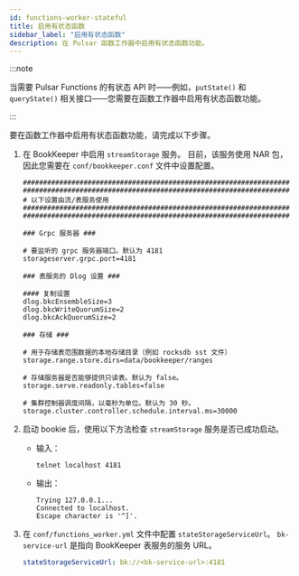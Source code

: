 ```yaml
---
id: functions-worker-stateful
title: 启用有状态函数
sidebar_label: "启用有状态函数"
description: 在 Pulsar 函数工作器中启用有状态函数功能。
---
```


:::note

当需要 Pulsar Functions 的有状态 API 时——例如，`putState()` 和 `queryState()` 相关接口——您需要在函数工作器中启用有状态函数功能。

:::

要在函数工作器中启用有状态函数功能，请完成以下步骤。

1. 在 BookKeeper 中启用 `streamStorage` 服务。
   目前，该服务使用 NAR 包，因此您需要在 `conf/bookkeeper.conf` 文件中设置配置。

   ```shell
   ##################################################################
   ##################################################################
   # 以下设置由流/表服务使用
   ##################################################################
   ##################################################################

   ### Grpc 服务器 ###

   # 要监听的 grpc 服务器端口。默认为 4181
   storageserver.grpc.port=4181

   ### 表服务的 Dlog 设置 ###

   #### 复制设置
   dlog.bkcEnsembleSize=3
   dlog.bkcWriteQuorumSize=2
   dlog.bkcAckQuorumSize=2

   ### 存储 ###

   # 用于存储表范围数据的本地存储目录（例如 rocksdb sst 文件）
   storage.range.store.dirs=data/bookkeeper/ranges

   # 存储服务器是否能够提供只读表。默认为 false。
   storage.serve.readonly.tables=false

   # 集群控制器调度间隔，以毫秒为单位。默认为 30 秒。
   storage.cluster.controller.schedule.interval.ms=30000
   ```

2. 启动 bookie 后，使用以下方法检查 `streamStorage` 服务是否已成功启动。

   * 输入：

      ```shell
      telnet localhost 4181
      ```

   * 输出：

      ```text
      Trying 127.0.0.1...
      Connected to localhost.
      Escape character is '^]'.
      ```

3. 在 `conf/functions_worker.yml` 文件中配置 `stateStorageServiceUrl`。
   `bk-service-url` 是指向 BookKeeper 表服务的服务 URL。

   ```yaml
   stateStorageServiceUrl: bk://<bk-service-url>:4181
   ```